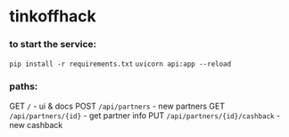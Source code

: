 # tinkoffhack

### to start the service:
`pip install -r requirements.txt`
`uvicorn api:app --reload`

### paths:
GET `/` - ui & docs
POST `/api/partners` - new partners
GET `/api/partners/{id}` - get partner info
PUT `/api/partners/{id}/cashback` - new cashback

